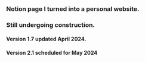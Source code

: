 ### Notion page I turned into a personal website. 
### Still undergoing construction. 
#### Version 1.7 updated April 2024. 
#### Version 2.1 scheduled for May 2024
